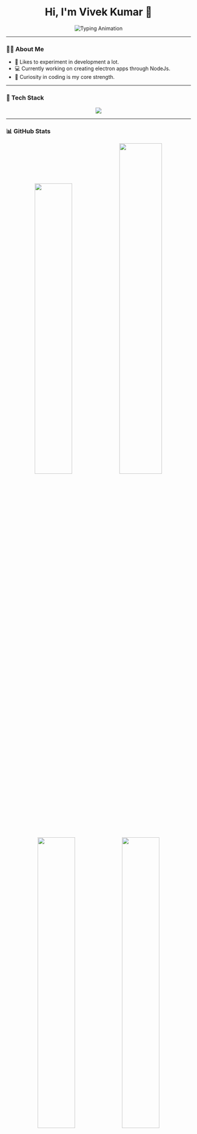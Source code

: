 <h1 align="center">
  Hi, I'm Vivek Kumar 👋
</h1>

<p align="center">
  <img src="https://readme-typing-svg.herokuapp.com?font=Fira+Code&weight=500&size=24&pause=1000&color=00EFFF&background=141321&center=true&vCenter=true&width=500&lines=Full+Stack+Developer;From%20Curiosity+to+Code;JavaScript+%7C+MERN+%7C+Java" alt="Typing Animation"/>
</p>

---

### 👨‍💻 About Me
- 🔬 Likes to experiment in development a lot.
- 💻 Currently working on creating electron apps through NodeJs.  
- 🧠 Curiosity in coding is my core strength.

---

### 🚀 Tech Stack  
<p align="center">
  <img src="https://skillicons.dev/icons?i=js,ts,react,nodejs,express,mongodb,tailwind,bootstrap,java,mysql,wordpress,postman,vite,npm,css,vscode,fastapi,electron,figma&theme=dark" />
</p>

---

### 📊 GitHub Stats  
<p align="center">
  <img src="https://github-readme-stats.vercel.app/api?username=bewake24&show_icons=true&theme=radical" width="45%" />
  <img src="https://streak-stats.demolab.com?user=bewake24&theme=radical&hide_border=true" width="48%" />
</p>

<div align="center">
  <img src="https://github-readme-stats.vercel.app/api/top-langs/?username=bewake24&layout=compact&theme=radical" width="45%" />
  <img src="https://github-contributor-stats.vercel.app/api?username=bewake24&limit=5&layout=compact&theme=radical&combine_all_yearly_contributions=true" width="45%" />
</div>

---

### 📱 Let's Connect  
<p align="center">
  <a href="https://www.linkedin.com/in/bewake24" target="_blank">
    <img src="https://img.shields.io/badge/LinkedIn-0A66C2?style=for-the-badge&logo=linkedin&logoColor=white" />
  </a>
  <a href="https://twitter.com/bewake24" target="_blank">
    <img src="https://img.shields.io/badge/Twitter-1DA1F2?style=for-the-badge&logo=twitter&logoColor=white" />
  </a>
  <a href="https://www.instagram.com/bewake24" target="_blank">
    <img src="https://img.shields.io/badge/Instagram-E4405F?style=for-the-badge&logo=instagram&logoColor=white" />
  </a>
  <a href="mailto:vivek@valeff.com" target="_blank">
    <img src="https://img.shields.io/badge/Email-D14836?style=for-the-badge&logo=gmail&logoColor=white" />
  </a>
</p>

---

<h3 align="center">
  ⚡ Thanks for Visiting! ⚡
</h3>

<p align="center">
  <img src="https://komarev.com/ghpvc/?username=bewake24&style=for-the-badge&color=141321" alt="Profile Views" />
</p>
